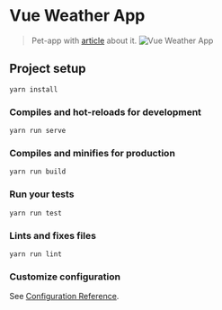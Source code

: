 # Vue Weather App
> Pet-app with [article](https://dev.to/oxyyyyy/simple-weather-app-on-vue-js-1g20) about it.
![Vue Weather App](https://thepracticaldev.s3.amazonaws.com/i/ycmv5zahcnhwyfm4h3dl.png)

## Project setup
```
yarn install
```

### Compiles and hot-reloads for development
```
yarn run serve
```

### Compiles and minifies for production
```
yarn run build
```

### Run your tests
```
yarn run test
```

### Lints and fixes files
```
yarn run lint
```

### Customize configuration
See [Configuration Reference](https://cli.vuejs.org/config/).
